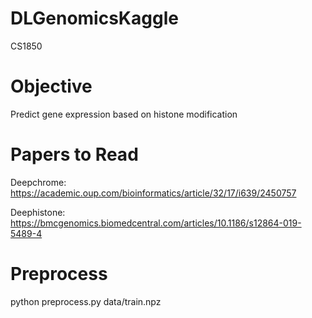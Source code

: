# DLGenomicsKaggle
CS1850

# Objective
Predict gene expression based on histone modification

# Papers to Read
Deepchrome: https://academic.oup.com/bioinformatics/article/32/17/i639/2450757

Deephistone: https://bmcgenomics.biomedcentral.com/articles/10.1186/s12864-019-5489-4

# Preprocess
python preprocess.py data/train.npz
